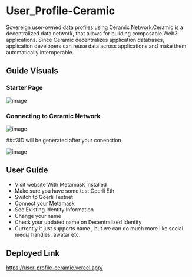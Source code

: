 # User_Profile-Ceramic

Sovereign user-owned data profiles using Ceramic Network.Ceramic is a decentralized data network, that allows for building composable Web3 applications. Since Ceramic decentralizes application databases, application developers can reuse data across applications and make them automatically interoperable.


## Guide Visuals

### Starter Page

![image](https://user-images.githubusercontent.com/102557215/186455296-a54367d9-d466-4cc4-92fc-96c4a510c6ad.png)


### Connecting to Ceramic Network

![image](https://user-images.githubusercontent.com/102557215/186455420-89dc93ce-5c9f-4264-af02-fa9ea15fea9f.png)


###3ID will be generated after your conenction

![image](https://user-images.githubusercontent.com/102557215/186455544-97807b83-232e-4924-b674-9164632e7e51.png)


## User Guide
- Visit website With Metamask installed 
- Make sure you have some test Goerli Eth 
- Switch to Goerli Testnet
- Connect your Metamask
- See Existing Identity Information
- Change your name
- Check your updated name on Decentralized Identity
- Currently it just supports name , but we can do much more like social media handles, awatar etc.

## Deployed Link

https://user-profile-ceramic.vercel.app/
